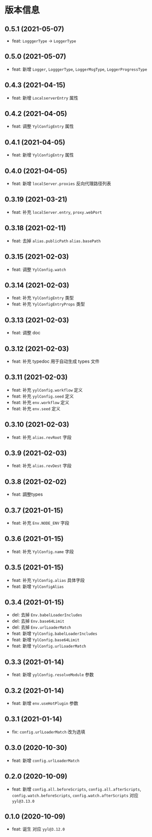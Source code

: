 # 版本信息

## 0.5.1 (2021-05-07)
* feat: `LogggerType` -> `LoggerType`
## 0.5.0 (2021-05-07)
* feat: 新增 `Logger`, `LogggerType`, `LoggerMsgType`, `LoggerProgressType`
## 0.4.3 (2021-04-15)
* feat: 新增 `LocalserverEntry` 属性

## 0.4.2 (2021-04-05)
* feat: 调整 `YylConfigEntry` 属性
## 0.4.1 (2021-04-05)
* feat: 新增 `YylConfigEntry` 属性
## 0.4.0 (2021-04-05)
* feat: 新增 `localServer.proxies` 反向代理路径列表

## 0.3.19 (2021-03-21)
* feat: 补充 `localServer.entry`, `proxy.webPort`
## 0.3.18 (2021-02-11)
* feat: 去掉 `alias.publicPath` `alias.basePath`

## 0.3.15 (2021-02-03)

* feat: 调整 `YylConfig.watch`
## 0.3.14 (2021-02-03)
* feat: 补充 `YylConfigEntry` 类型
* feat: 补充 `YylConfigEntryProps` 类型
## 0.3.13 (2021-02-03)

* feat: 调整 doc 

## 0.3.12 (2021-02-03)

* feat: 补充 typedoc 用于自动生成 types 文件
## 0.3.11 (2021-02-03)

* feat: 补充 `yylConfig.workflow` 定义
* feat: 补充 `yylConfig.seed` 定义
* feat: 补充 `env.workflow` 定义
* feat: 补充 `env.seed` 定义

## 0.3.10 (2021-02-03)

* feat: 补充 `alias.revRoot` 字段
## 0.3.9 (2021-02-03)

* feat: 补充 `alias.revDest` 字段

## 0.3.8 (2021-02-02)

* feat: 調整types
## 0.3.7 (2021-01-15)
* feat: 补充 `Env.NODE_ENV` 字段
## 0.3.6 (2021-01-15)
* feat: 补充 `YylConfig.name` 字段
## 0.3.5 (2021-01-15)
* feat: 补充 `YylConfig.alias` 具体字段
* feat: 新增 `YylConfigAlias`
## 0.3.4 (2021-01-15)
* del: 去掉 `Env.babelLoaderIncludes`
* del: 去掉 `Env.base64Limit`
* del: 去掉 `Env.urlLoaderMatch`
* feat: 新增 `YylConfig.babelLoaderIncludes`
* feat: 新增 `YylConfig.base64Limit`
* feat: 新增 `YylConfig.urlLoaderMatch`
## 0.3.3 (2021-01-14)
* feat: 新增 `yylConfig.resolveModule` 参数
## 0.3.2 (2021-01-14)
* feat: 新增 `env.useHotPlugin` 参数
## 0.3.1 (2021-01-14)
* fix: `config.urlLoaderMatch` 改为选填
## 0.3.0 (2020-10-30)
* feat: 新增 `config.urlLoaderMatch`
## 0.2.0 (2020-10-09)
* feat: 新增 `config.all.beforeScripts`, `config.all.afterScripts`, `config.watch.beforeScripts`, `config.watch.afterScripts` 对应 `yyl@3.13.0`
## 0.1.0 (2020-10-09)
* feat: 诞生 对应 `yyl@3.12.0`
